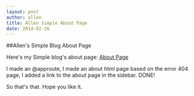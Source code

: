 ```yaml
---
layout: post
author: allen
title: Allen Simple About Page
date: 2014-02-26
---
```


##Allen's Simple Blog About Page

Here's my Simple blog's about page: [About Page](http://lions-blog.herokuapp.com/about)


I made an @approute, I made an about html page based on the error 404 page, I added a link to the about page in the sidebar.
DONE!


So that's that. Hope you like it.
